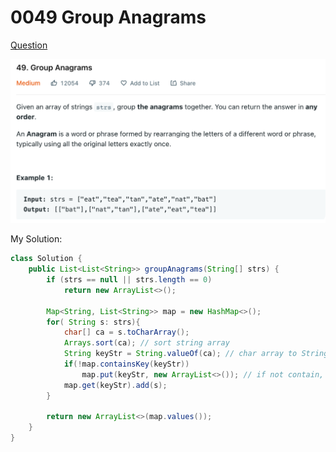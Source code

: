 # 0049 Group Anagrams

[Question](https://leetcode.com/problems/group-anagrams/)

![](../.gitbook/assets/image-20221013211828985.png)

My Solution:

```java
class Solution {
    public List<List<String>> groupAnagrams(String[] strs) {
        if (strs == null || strs.length == 0)
            return new ArrayList<>();
        
        Map<String, List<String>> map = new HashMap<>();
        for( String s: strs){
            char[] ca = s.toCharArray();
            Arrays.sort(ca); // sort string array
            String keyStr = String.valueOf(ca); // char array to String
            if(!map.containsKey(keyStr))
                map.put(keyStr, new ArrayList<>()); // if not contain, create new arryalist
            map.get(keyStr).add(s);
        }
        
        return new ArrayList<>(map.values());
    }
}
```
